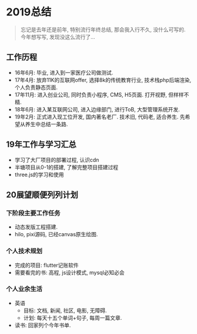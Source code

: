 # 2019总结

> 忘记是去年还是前年, 特别流行年终总结, 那会我入行不久, 没什么可写的. 今年想写写, 发现没这么流行了...

## 工作历程

* 16年6月: 毕业, 进入到一家医疗公司做测试.
* 17年4月: 放弃11K的互联网offer, 选择8k的传统教育行业, 技术栈php后端渲染, 个人负责静态页面.
* 17年11月: 进入创业公司, 同时负责小程序, CMS, H5页面. 打开视野, 但样样不精.
* 18年6月: 进入某互联网公司, 进入边缘部门, 进行ToB, 大型管理系统开发.
* 19年2月: 正式进入现工位开发, 国内著名老厂. 技术旧, 代码老, 适合养生. 先希望从养生中总结一条路.

## 19年工作与学习汇总

* 学习了大厂项目的部署过程, 认识cdn
* 半塘项目从0-1的搭建, 了解完整项目搭建过程
* three.js的学习和使用

## 20展望顺便列列计划

### 下阶段主要工作任务

* 动态发版工程搭建.
* hilo, pixi源码, 已经canvas原生绘图.

### 个人技术规划

* 完成的项目: flutter记账软件
* 需要看完的书: 高程, js设计模式, mysql必知必会

### 个人业余生活

* 英语
  * 目标: 文档, 新闻, 社区, 电影, 无障碍.
  * 计划: 每天十五个单词+句子, 每周一篇文章.
* 读书: 回家列个今年书单.
